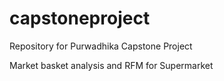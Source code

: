 # capstoneproject
Repository for Purwadhika Capstone Project 

Market basket analysis and  RFM for Supermarket
